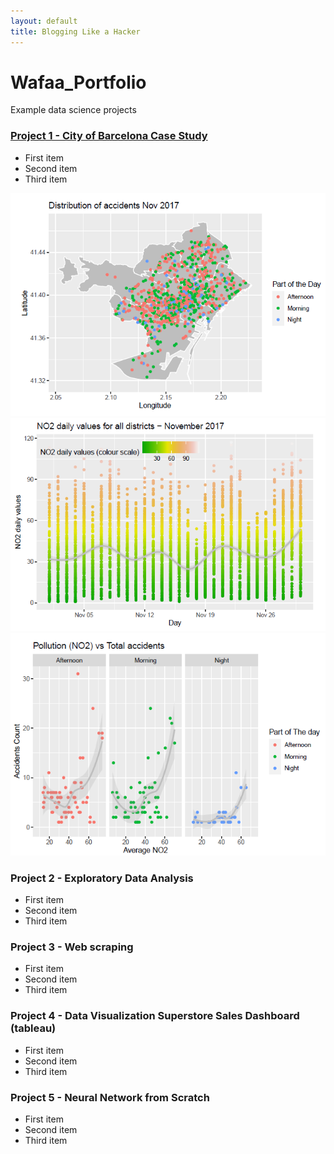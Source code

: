 ```yaml
---
layout: default
title: Blogging Like a Hacker
---
```



# Wafaa_Portfolio
Example data science projects 

### [Project 1 - City of Barcelona Case Study](https://github.com/WafaaN/Barcelona-Case-Study-Statistics-with-R)
- First item
- Second item
- Third item

![](https://github.com/WafaaN/Wafaa_Portfolio/blob/main/images/plot1.png)
![](https://github.com/WafaaN/Wafaa_Portfolio/blob/main/images/plot2.png)
![](https://github.com/WafaaN/Wafaa_Portfolio/blob/main/images/plot3.png)

### Project 2 - Exploratory Data Analysis  
- First item
- Second item
- Third item


### Project 3 - Web scraping   
- First item
- Second item
- Third item

### Project 4 - Data Visualization Superstore Sales Dashboard (tableau) 
- First item
- Second item
- Third item


### Project 5 - Neural Network from Scratch 
- First item
- Second item
- Third item


